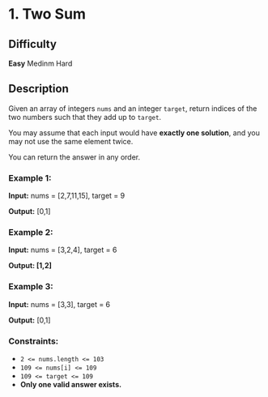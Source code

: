 # 1. Two Sum

## Difficulty

**Easy** Medinm Hard

## Description

Given an array of integers `nums` and an integer `target`, return indices of the two numbers such that they add up to `target`.

You may assume that each input would have **exactly one solution**, and you may not use the same element twice.

You can return the answer in any order.

 

### Example 1:

**Input:** nums = [2,7,11,15], target = 9

**Output:** [0,1]

### Example 2:

**Input:** nums = [3,2,4], target = 6

**Output: [1,2]**

### Example 3:

**Input:** nums = [3,3], target = 6

**Output:** [0,1]

### Constraints:

- `2 <= nums.length <= 103`
- `109 <= nums[i] <= 109`
- `109 <= target <= 109`
- **Only one valid answer exists.**
